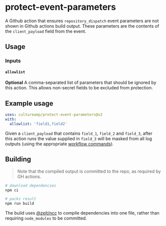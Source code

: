 # protect-event-parameters

A Github action that ensures `repository_dispatch` event parameters are not shown in Github actions build output. These
parameters are the contents of the `client_payload` field from the event.

## Usage

### Inputs

#### `allowlist`

**Optional** A comma-separated list of parameters that should be ignored by this action.
This allows non-secret fields to be excluded from protection.

## Example usage

```yaml
uses: cultureamp/protect-event-parameters@v2
with:
  allowlist: 'field1,field2'
```

Given a `client_payload` that contains `field_1`, `field_2` and `field_3`, after this
action runs the value supplied in `field_3` will be masked from all log outputs (using
the appropriate [workflow commands](https://help.github.com/en/actions/reference/workflow-commands-for-github-actions#masking-a-value-in-log)).

## Building

> Note that the compiled output is committed to the repo, as required by GH actions.

```bash
# download dependencies
npm ci

# packs result
npm run build
```

The build uses [@zeit/ncc](https://github.com/zeit/ncc) to compile dependencies into one file, rather than requiring `node_modules` to be committed.
